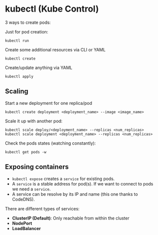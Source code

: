 # kubectl (Kube Control)

3 ways to create pods:

Just for pod creation:

```
kubectl run
```

Create some additional resources via CLI or YAML

```
kubectl create
```

Create/update anything via YAML

```
kubectl apply
```

## Scaling

Start a new deployment for one replica/pod

```
kubectl create deployment <deployment_name> --image <image_name>
```

Scale it up with another pod:

```
kubectl scale deploy/<deployment_name> --replicas <num_replicas>
kubectl scale deployment <deployment_name> --replicas <num_replicas>
```

Check the pods states (watching constantly):

```
kubectl get pods -w
```

## Exposing containers

- `kubectl expose` creates a `service` for existing pods.
- A `service` is a stable address for pod(s). If we want to connect to pods we need a `service`.
- A service can be resolve by its IP and name (this one thanks to CodeDNS).

There are different types of services:
- __ClusterIP (Default)__: Only reachable from within the cluster
- __NodePort__
- __LoadBalancer__

